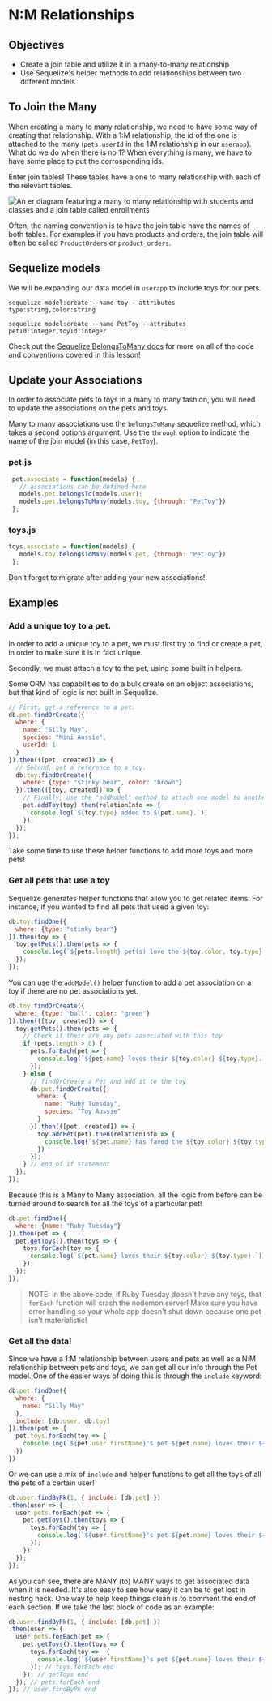 # N:M Relationships

## Objectives

* Create a join table and utilize it in a many-to-many relationship
* Use Sequelize's helper methods to add relationships between two different models.

## To Join the Many

When creating a many to many relationship, we need to have some way of creating that relationship. With a 1:M relationship, the id of the one is attached to the many \(`pets.userId` in the 1:M relationship in our `userapp`\). What do we do when there is no 1? When everything is many, we have to have some place to put the corrosponding ids.

Enter join tables! These tables have a one to many relationship with each of the relevant tables.

![An er diagram featuring a many to many relationship with students and classes and a join table called enrollments](https://fmhelp.filemaker.com/help/18/fmp/en/FMP_Help/images/relational.07.06.1.png)

Often, the naming convention is to have the join table have the names of both tables. For examples if you have products and orders, the join table will often be called `ProductOrders` or `product_orders`.

## Sequelize models

We will be expanding our data model in `userapp` to include toys for our pets.

```text
sequelize model:create --name toy --attributes type:string,color:string

sequelize model:create --name PetToy --attributes petId:integer,toyId:integer
```

Check out the [Sequelize BelongsToMany docs](https://sequelize.readthedocs.io/en/v3/docs/associations/#belongs-to-many-associations) for more on all of the code and conventions covered in this lesson!

## Update your Associations

In order to associate pets to toys in a many to many fashion, you will need to update the associations on the pets and toys.

Many to many associations use the `belongsToMany` sequelize method, which takes a second options argument. Use the `through` option to indicate the name of the join model (in this case, `PetToy`).

### pet.js

```javascript
 pet.associate = function(models) {
   // associations can be defined here
   models.pet.belongsTo(models.user);
   models.pet.belongsToMany(models.toy, {through: "PetToy"})
 };
```

### toys.js

```javascript
toys.associate = function(models) {
   models.toy.belongsToMany(models.pet, {through: "PetToy"})
 };
```

Don't forget to migrate after adding your new associations!

## Examples

### Add a unique toy to a pet.

In order to add a unique toy to a pet, we must first try to find or create a pet, in order to make sure it is in fact unique.

Secondly, we must attach a toy to the pet, using some built in helpers.

Some ORM has capabilities to do a bulk create on an object associations, but that kind of logic is not built in Sequelize.

```javascript
// First, get a reference to a pet.
db.pet.findOrCreate({
  where: {
    name: "Silly May",
    species: "Mini Aussie",
    userId: 1
  }
}).then(([pet, created]) => {
  // Second, get a reference to a toy.
  db.toy.findOrCreate({
    where: {type: "stinky bear", color: "brown"}
  }).then(([toy, created]) => {
    // Finally, use the "addModel" method to attach one model to another model.
    pet.addToy(toy).then(relationInfo => {
      console.log(`${toy.type} added to ${pet.name}.`);
    });
  });
});
```

Take some time to use these helper functions to add more toys and more pets!

### Get all pets that use a toy

Sequelize generates helper functions that allow you to get related items. For instance, if you wanted to find all pets that used a given toy:

```javascript
db.toy.findOne({
  where: {type: "stinky bear"}
}).then(toy => {
  toy.getPets().then(pets => {
    console.log(`${pets.length} pet(s) love the ${toy.color, toy.type}.`);
  });
});
```

You can use the `addModel()` helper function to add a pet association on a toy if there are no pet associations yet.

```javascript
db.toy.findOrCreate({
  where: {type: "ball", color: "green"}
}).then(([toy, created]) => {
  toy.getPets().then(pets => {
    // Check if their are any pets associated with this toy
    if (pets.length > 0) {
      pets.forEach(pet => {
        console.log(`${pet.name} loves their ${toy.color} ${toy.type}.`);
      });
    } else {
      // findOrCreate a Pet and add it to the toy
      db.pet.findOrCreate({
        where: {
          name: "Ruby Tuesday",
          species: "Toy Aussie"
        }
      }).then(([pet, created]) => {
        toy.addPet(pet).then(relationInfo => {
          console.log(`${pet.name} has faved the ${toy.color} ${toy.type} toy.`);
        })
      });
    } // end of if statement
  });
});
```

Because this is a Many to Many association, all the logic from before can be turned around to search for all the toys of a particular pet!

```javascript
db.pet.findOne({
  where: {name: "Ruby Tuesday"}
}).then(pet => {
  pet.getToys().then(toys => {
    toys.forEach(toy => {
      console.log(`${pet.name} loves their ${toy.color} ${toy.type}.`);
    });
  });
});
```

> NOTE: In the above code, if Ruby Tuesday doesn't have any toys, that `forEach` function will crash the nodemon server! Make sure you have error handling so your whole app doesn't shut down because one pet isn't materialistic!

### Get all the data!

Since we have a 1:M relationship between users and pets as well as a N:M relationship between pets and toys, we can get all our info through the Pet model. One of the easier ways of doing this is through the `include` keyword:

```javascript
db.pet.findOne({
  where: {
    name: "Silly May"
  },
  include: [db.user, db.toy]
}).then(pet => {
  pet.toys.forEach(toy => {
    console.log(`${pet.user.firstName}'s pet ${pet.name} loves their ${toy.color} ${toy.type}.`);
  })
})
```

Or we can use a mix of `include` and helper functions to get all the toys of all the pets of a certain user!

```javascript
db.user.findByPk(1, { include: [db.pet] })
.then(user => {
  user.pets.forEach(pet => {
    pet.getToys().then(toys => {
      toys.forEach(toy => {
        console.log(`${user.firstName}'s pet ${pet.name} loves their ${toy.color} ${toy.type}.`);
      });
    });
  });
});
```

As you can see, there are MANY \(to\) MANY ways to get associated data when it is needed. It's also easy to see how easy it can be to get lost in nesting heck. One way to help keep things clean is to comment the end of each section. If we take the last block of code as an example:

```javascript
db.user.findByPk(1, { include: [db.pet] })
.then(user => {
  user.pets.forEach(pet => {
    pet.getToys().then(toys => {
      toys.forEach(toy =>  {
        console.log(`${user.firstName}'s pet ${pet.name} loves their ${toy.color} ${toy.type}.`);
      }); // toys.forEach end
    }); // getToys end
  }); // pets.forEach end
}); // user.findByPk end
```

